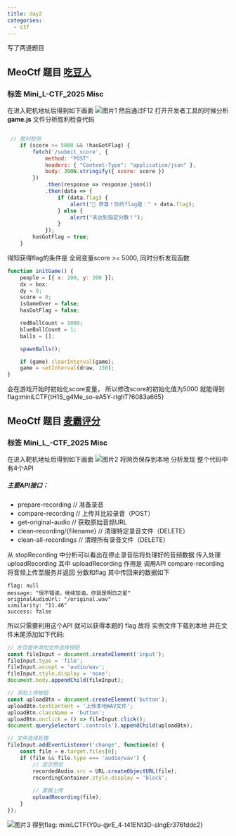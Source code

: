 ```yaml
---
title: day2
categories:
  - ctf
---
```


写了两道题目

<!--more-->

## MeoCtf 题目 [吃豆人](https://ctf.xidian.edu.cn/training/18?challenge=820)
### 标签 Mini_L-CTF_2025 Misc
在进入靶机地址后得到如下画面
![图片1](/images/day2/1.png)
然后通过F12 打开开发者工具的时候分析**game.js** 文件分析胜利检查代码
```javascript

 // 胜利检测
    if (score >= 5000 && !hasGotFlag) {
        fetch('/submit_score', {
            method: "POST",
            headers: { "Content-Type": "application/json" },
            body: JSON.stringify({ score: score })
        })
            .then(response => response.json())
            .then(data => {
                if (data.flag) {
                    alert("🎉 恭喜！你的flag是：" + data.flag);
                } else {
                    alert("未达到指定分数！");
                }
            });
        hasGotFlag = true;
    }
```

得知获得flag的条件是 全局变量score >= 5000, 同时分析发现函数
```javascript
function initGame() {
    people = [{ x: 200, y: 200 }];
    dx = box;
    dy = 0;
    score = 0;
    isGameOver = false;
    hasGotFlag = false;

    redBallCount = 1000;
    blueBallCount = 1;
    balls = [];

    spawnBalls();

    if (game) clearInterval(game);
    game = setInterval(draw, 150);
}
```
会在游戏开始时初始化score变量， 所以修改score的初始化值为5000
就能得到flag:miniLCTF{tH1S_g4Me_so-eA5Y-rIghT?6083a665}


## MeoCtf 题目 [麦霸评分](https://ctf.xidian.edu.cn/training/18?challenge=836)
### 标签 Mini_L_-CTF_2025 Misc
在进入靶机地址后得到如下画面
![图片2](/images/day2/2.png)
将网页保存到本地
分析发现 整个代码中有4个API

##### 主要API接口：
 + prepare-recording          // 准备录音
 + compare-recording          // 上传并比较录音（POST）
 + get-original-audio         // 获取原始音频URL
 + clean-recording/{filename} // 清理特定录音文件（DELETE）
 + clean-all-recordings       // 清理所有录音文件（DELETE）

从 stopRecording 中分析可以看出在停止录音后将处理好的音频数据 传入处理 uploadRecording
其中 uploadRecording 作用是 调用API compare-recording 将音频上传至服务并返回 分数和flag
其中传回来的数据如下
```text
flag: null
message: "很不错诶，继续加油，你就是明日之星"
originalAudioUrl: "/original.wav"
similarity: "11.46"
success: false
```
所以只需要利用这个API 就可以获得本题的 flag
故将 实例文件下载到本地 并在文件末尾添加如下代码:

```javascript
// 在页面中添加文件选择按钮
const fileInput = document.createElement('input');
fileInput.type = 'file';
fileInput.accept = 'audio/wav';
fileInput.style.display = 'none';
document.body.appendChild(fileInput);

// 添加上传按钮
const uploadBtn = document.createElement('button');
uploadBtn.textContent = '上传本地WAV文件';
uploadBtn.className = 'button';
uploadBtn.onclick = () => fileInput.click();
document.querySelector('.controls').appendChild(uploadBtn);

// 文件选择处理
fileInput.addEventListener('change', function(e) {
    const file = e.target.files[0];
    if (file && file.type === 'audio/wav') {
        // 显示预览
        recordedAudio.src = URL.createObjectURL(file);
        recordingContainer.style.display = 'block';
        
        // 直接上传
        uploadRecording(file);
    }
});
```
![图片3](/images/day2/3.png)
得到flag: miniLCTF{Y0u-@rE_4-t41ENt3D-slngEr376fddc2}










